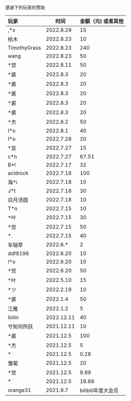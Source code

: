 感谢下列玩家的赞助

| 玩家       | 时间       | 金额（元) 或者其他 |
| :--------- | ---------- | ------------------ |
| ,*x | 2022.8.29 | 15 |
| 枯木 | 2022.8.23 | 10 |
| TimothyGrass | 2022.8.23 | 240 |
| wang | 2022.8.23 | 50 |
| *觉        | 2022.8.11  | 50                 |
| *裘        | 2022.8.3  | 20                |
| *裘        | 2022.8.3  | 20                 |
| *裘        | 2022.8.3  | 20                 |
| *裘        | 2022.8.3  | 20                 |
| *裘        | 2022.8.3  | 20                 |
| *杰        | 2022.8.2  | 50                 |
| I*o        | 2022.8.1  | 40                 |
| I*o        | 2022.7.28  | 20                 |
| *显        | 2022.7.27  | 15                 |
| c*n        | 2022.7.27  | 67.51              |
| B*!        | 2022.7.17  | 32                 |
| acidrock   | 2022.7.18  | 100                |
| 海*i       | 2022.7.18  | 10                 |
| J*t        | 2022.7.18  | 30                 |
| 白月汤圆   | 2022.7.18  | 10                 |
| T*n        | 2022.7.15  | 10                 |
| *叶        | 2022.7.15  | 30                 |
| *觉        | 2022.7.15  | 50                 |
| *.         | 2022.7.15  | 40                 |
| 车轴草     | 2022.6.*   | 2                  |
| ddf8196    | 2022.6.20  | 10                 |
| l*o        | 2022.6.20  | 10                 |
| *觉        | 2022.6.20  | 50                 |
| *叶        | 2022.5.10  | 15                 |
| *ツ        | 2022.2.19  | 10                 |
| *裘        | 2022.1.4   | 50                 |
| 江雁       | 2022.1.2   | 5                  |
| linlin     | 2022.12.11 | 40                 |
| 兮知何所跃 | 2021.12.11 | 10                 |
| *裘        | 2021.12.5  | 100                |
| *杰        | 2021.12.5  | 5                  |
| *          | 2021.12.5  | 0.28               |
| 雏菊       | 2021.12.5  | 20                 |
| *觉        | 2021.12.5  | 9.99               |
| *          | 2021.12.5  | 16.66              |
| orange31   | 2021.9.7   | bilibili年度大会员 |


